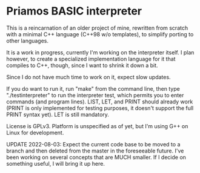 # Priamos BASIC interpreter

This is a reincarnation of an older project of mine, rewritten from scratch with a minimal C++ language (C++98 w/o templates),
to simplify porting to other languages.

It is a work in progress, currently I'm working on the interpreter itself. I plan however, to create a specialized implementation language for it that compiles to C++, though, since I want to shrink it down a bit.

Since I do not have much time to work on it, expect slow updates.

If you do want to run it, run "make" from the command line, then type "./testinterpreter" to run the interpreter test, which permits you to enter commands (and program lines). LIST, LET, and PRINT should already work (PRINT is only implemented for testing purposes, it doesn't support the full PRINT syntax yet). LET is still mandatory. 

License is GPLv3. Platform is unspecified as of yet, but I'm using G++ on Linux for development.

UPDATE 2022-08-03: Expect the current code base to be moved to a branch and then deleted from the master in the foreseeable future. I've been working on several concepts that are MUCH smaller. If I decide on something useful, I will bring it up here.
